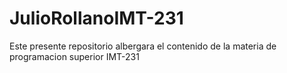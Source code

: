 # JulioRollanoIMT-231
Este presente repositorio albergara el contenido de la materia de programacion superior IMT-231
